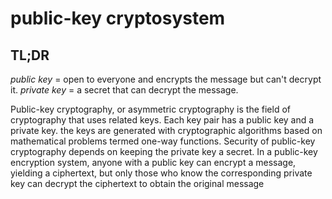 # public-key cryptosystem

## TL;DR

*public key* = open to everyone and encrypts the message but can't decrypt it.
*private key* = a secret that can decrypt the message.

Public-key cryptography, or asymmetric cryptography is the field of cryptography that uses related keys. Each key pair has a public key and a private key. the keys are generated with cryptographic algorithms based on mathematical problems termed one-way functions. Security of public-key cryptography depends on keeping the private key a secret. In a public-key encryption system, anyone with a public key can encrypt a message, yielding a ciphertext, but only those who know the corresponding private key can decrypt the ciphertext to obtain the original message